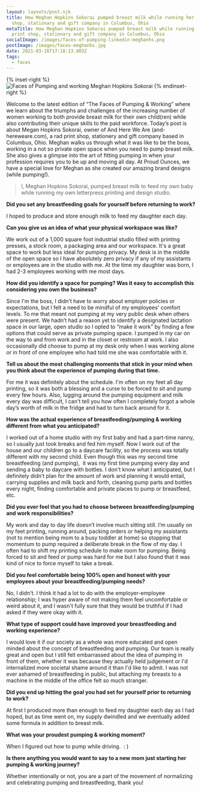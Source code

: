 ```yaml
---
layout: layouts/post.njk
title: How Meghan Hopkins Sokorai pumped breast milk while running her own print
  shop, stationary and gift company in Columbus, Ohio
metaTitle: How Meghan Hopkins Sokorai pumped breast milk while running her own
  print shop, stationary and gift company in Columbus, Ohio
socialImage: /images/faces-of-pumping-linkedin-meghanhs.png
postImage: /images/faces-meghanhs.jpg
date: 2021-03-16T17:18:13.803Z
tags:
  - faces
---
```

{% inset-right %}
![Faces of Pumping and working Meghan Hopkins Sokorai](/images/faces-meghanhs.jpg)
{% endinset-right %}

Welcome to the latest edition of “The Faces of Pumping & Working” where we learn about the triumphs and challenges of the increasing number of women working to both provide breast milk for their own child(ren) while also contributing their unique skills to the paid workforce. Today’s post is about Megan Hopkins Sokorai, owner of And Here We Are (and-hereweare.com), a rad print shop, stationery and gift company based in Columbus, Ohio. Meghan walks us through what it was like to be the boss, working in a not so private open space when you need to pump breast milk. She also gives a glimpse into the art of fitting pumping in when your profession requires you to be up and moving all day. At Proud Ounces, we have a special love for Meghan as she created our amazing brand designs (while pumping!). 

> I, Meghan Hopkins Sokorai, pumped breast milk to feed my own baby while running my own letterpress printing and design studio.

**Did you set any breastfeeding goals for yourself before returning to work?**

I hoped to produce and store enough milk to feed my daughter each day.

**Can you give us an idea of what your physical workspace was like?**

We work out of a 1,000 square foot industrial studio filled with printing presses, a stock room, a packaging area and our workspace. It's a great space to work but less ideal for pumping privacy. My desk is in the middle of the open space so I have absolutely zero privacy if any of my assistants or employees are in the studio with me. At the time my daughter was born, I had 2-3 employees working with me most days.

**How did you identify a space for pumping? Was it easy to accomplish this considering you own the business?**

Since I'm the boss, I didn't have to worry about employer policies or expectations, but I felt a need to be mindful of my employees' comfort levels. To me that meant not pumping at my very public desk when others were present. We hadn’t had a reason yet to identify a designated lactation space in our large, open studio so I opted to “make it work” by finding a few options that could serve as private pumping space. I pumped in my car on the way to and from work and in the closet or restroom at work. I also occasionally did choose to pump at my desk only when I was working alone or in front of one employee who had told me she was comfortable with it.

**Tell us about the most challenging moments that stick in your mind when you think about the experience of pumping during that time.**

For me it was definitely about the schedule. I'm often on my feet all day printing, so it was both a blessing and a curse to be forced to sit and pump every few hours. Also, lugging around the pumping equipment and milk every day was difficult, I can't tell you how often I completely forgot a whole day’s worth of milk in the fridge and had to turn back around for it.  

**How was the actual experience of breastfeeding/pumping & working different from what you anticipated?**

I worked out of a home studio with my first baby and had a part-time nanny, so I usually just took breaks and fed him myself. Now I work out of the house and our children go to a daycare facility, so the process was totally different with my second child. Even though this was my second time breastfeeding (and pumping),  it was my first time pumping every day and sending a baby to daycare with bottles. I don't know what I anticipated, but I definitely didn’t plan for the amount of work and planning it would entail, carrying supplies and milk back and forth, cleaning pump parts and bottles every night, finding comfortable and private places to pump or breastfeed, etc. 

**Did you ever feel that you had to choose between breastfeeding/pumping and work responsibilities?** 

My work and day to day life doesn’t involve much sitting still. I’m usually on my feet printing, running around, packing orders or helping my assistants (not to mention being mom to a busy toddler at home) so stopping that momentum to pump required a deliberate break in the flow of my day. I often had to shift my printing schedule to make room for pumping. Being forced to sit and feed or pump was hard for me but I also found that it was kind of nice to force myself to take a break. 

**Did you feel comfortable being 100% open and honest with your employees about your breastfeeding/pumping needs?**

No, I didn't. I think it had a lot to do with the employer-employee relationship; I was hyper aware of not making them feel uncomfortable or weird about it, and I wasn't fully sure that they would be truthful if I had asked if they were okay with it. 

**What type of support could have improved your breastfeeding and working experience?**

I would love it if our society as a whole was more educated and open minded about the concept of breastfeeding and pumping. Our team is really great and open but I still felt embarrassed about the idea of pumping in front of them, whether it was because they actually held judgement or I'd internalized more societal shame around it than I'd like to admit. I was not ever ashamed of breastfeeding in public, but attaching my breasts to a machine in the middle of the office felt so much stranger. 

**Did you end up hitting the goal you had set for yourself prior to returning to work?** 

At first I produced more than enough to feed my daughter each day as I had hoped, but as time went on, my supply dwindled and we eventually added some formula in addition to breast milk. 

**What was your proudest pumping & working moment?** 

When I figured out how to pump while driving.  : )

**Is there anything you would want to say to a new mom just starting her pumping & working journey?**

Whether intentionally or not, you are a part of the movement of normalizing and celebrating pumping and breastfeeding, thank you!